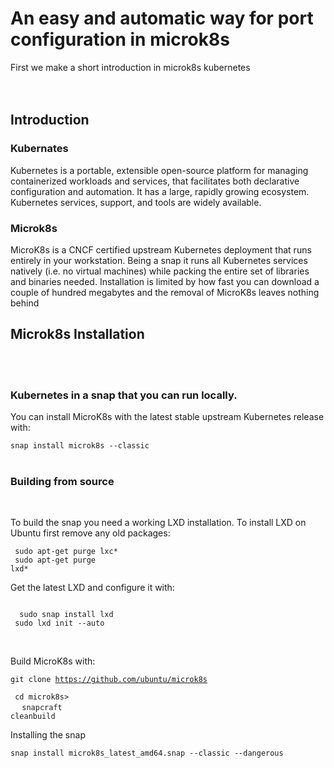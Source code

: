 

 <head>
   <title> Cloud Project</title>
  </head>

<h1>An easy and automatic way for port configuration in microk8s</h1>
 <div>
<div> First we make  a short introduction in microk8s kubernetes<div>
  <br/><br/>
  <h2>Introduction</h2>
  <h3>Kubernates</h3>
 <p>Kubernetes is a portable, extensible open-source platform for managing containerized workloads and services, that facilitates both declarative configuration and automation. It has a large, rapidly growing ecosystem. Kubernetes services, support, and tools are widely available.</p>
 <h3> Microk8s</h3>
 <p>
  MicroK8s is a CNCF certified upstream Kubernetes deployment that runs entirely in your workstation. Being a snap it runs all Kubernetes services natively (i.e. no virtual machines) while packing the entire set of libraries and binaries needed. Installation is limited by how fast you can download a couple of hundred megabytes and the removal of MicroK8s leaves nothing behind
 </p>
 </div>
 <div>
  <h2> Microk8s Installation</h2><br/><br/>
  <h3>Kubernetes in a snap that you can run locally.</h3>

<p>You can install MicroK8s with the latest stable upstream Kubernetes release with:</p>

<code>snap install microk8s --classic</code>
<br/><br/>
<h3>Building from source</h3><br/>
<p>To build the snap you need a working LXD installation. To install LXD on Ubuntu first remove any old packages:<p>

 <code> sudo apt-get purge lxc*<br/></code>
  <code> sudo apt-get purge lxd*</code><br/>
<p> Get the latest LXD and configure it with:
 </p>
 <code>
  sudo snap install lxd </code><br/>
 <code> sudo lxd init --auto
 </code>
 <br/><br/>
 <p> Build MicroK8s with:</p>
 
 <code>git clone https://github.com/ubuntu/microk8s <br/></code>
    <code>   cd microk8s><br/> </code>
     <code>  snapcraft cleanbuild</code>
 <br/>
 <p>Installing the snap</p>
 <code>snap install microk8s_latest_amd64.snap --classic --dangerous</code>
 
